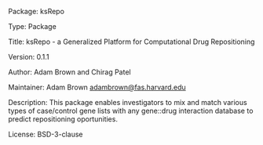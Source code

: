 Package: ksRepo

Type: Package

Title: ksRepo - a Generalized Platform for Computational Drug Repositioning

Version: 0.1.1

Author: Adam Brown and Chirag Patel

Maintainer: Adam Brown <adambrown@fas.harvard.edu>

Description: This package enables investigators to mix and match various types of
    case/control gene lists with any gene::drug interaction database to predict
    repositioning oportunities.

License: BSD-3-clause
